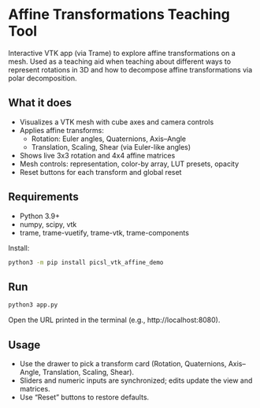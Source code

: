 # Affine Transformations Teaching Tool

Interactive VTK app (via Trame) to explore affine transformations on a mesh. Used as a teaching aid when teaching about different ways to represent rotations in 3D and how to decompose affine transformations via polar decomposition.

## What it does
- Visualizes a VTK mesh with cube axes and camera controls
- Applies affine transforms:
  - Rotation: Euler angles, Quaternions, Axis–Angle
  - Translation, Scaling, Shear (via Euler-like angles)
- Shows live 3x3 rotation and 4x4 affine matrices
- Mesh controls: representation, color-by array, LUT presets, opacity
- Reset buttons for each transform and global reset

## Requirements
- Python 3.9+
- numpy, scipy, vtk
- trame, trame-vuetify, trame-vtk, trame-components

Install:
```bash
python3 -m pip install picsl_vtk_affine_demo
```

## Run
```bash
python3 app.py
```
Open the URL printed in the terminal (e.g., http://localhost:8080).

## Usage
- Use the drawer to pick a transform card (Rotation, Quaternions, Axis–Angle, Translation, Scaling, Shear).
- Sliders and numeric inputs are synchronized; edits update the view and matrices.
- Use “Reset” buttons to restore defaults.